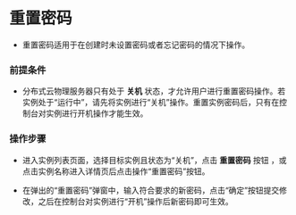 # 重置密码

- 重置密码适用于在创建时未设置密码或者忘记密码的情况下操作。

### 前提条件
- 分布式云物理服务器只有处于 **关机** 状态，才允许用户进行重置密码操作。若实例处于“运行中”，请先将实例进行“关机”操作。重置实例密码后，只有在控制台对实例进行开机操作才能生效。

### 操作步骤
- 进入实例列表页面，选择目标实例且状态为“关机”，点击 **重置密码** 按钮 ，或点击实例名称进入详情页后点击操作“重置密码”按钮。<br/>

- 在弹出的“重置密码”弹窗中，输入符合要求的新密码，点击“确定”按钮提交修改，之后在控制台对实例进行“开机”操作后新密码即可生效。
